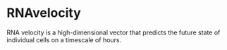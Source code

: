 # RNAvelocity
RNA velocity is a high-dimensional vector that predicts the future state of individual cells on a timescale of hours.
